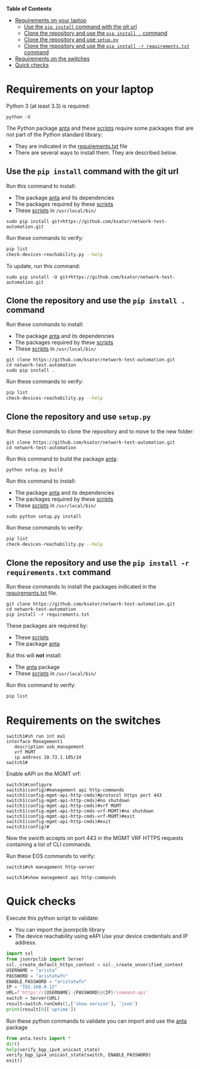 **Table of Contents**

- [Requirements on your laptop](#requirements-on-your-laptop)
  - [Use the `pip install` command with the git url](#use-the-pip-install-command-with-the-git-url)
  - [Clone the repository and use the `pip install .` command](#clone-the-repository-and-use-the-pip-install--command)
  - [Clone the repository and use `setup.py`](#clone-the-repository-and-use-setuppy)
  - [Clone the repository and use the `pip install -r requirements.txt` command](#clone-the-repository-and-use-the-pip-install--r-requirementstxt-command)
- [Requirements on the switches](#requirements-on-the-switches)
- [Quick checks](#quick-checks)

# Requirements on your laptop

Python 3 (at least 3.3) is required:

```shell
python -V
```

The Python package [anta](../anta) and these [scripts](../scripts) require some packages that are not part of the Python standard library:  

- They are indicated in the [requirements.txt](../requirements.txt) file
- There are several ways to install them. They are described below.

## Use the `pip install` command with the git url  

Run this command to install:

- The package [anta](../anta) and its dependencies
- The packages required by these [scripts](../scripts)  
- These [scripts](../scripts) in `/usr/local/bin/`
  
```shell
sudo pip install git+https://github.com/ksator/network-test-automation.git
```

Run these commands to verify:

```bash
pip list
check-devices-reachability.py --help
```

To update, run this command:

```shell
sudo pip install -U git+https://github.com/ksator/network-test-automation.git
```

## Clone the repository and use the `pip install .` command

Run these commands to install:

- The package [anta](../anta) and its dependencies
- The packages required by these [scripts](../scripts)  
- These [scripts](../scripts) in `/usr/local/bin/`

```shell
git clone https://github.com/ksator/network-test-automation.git
cd network-test-automation
sudo pip install .
```

Run these commands to verify:

```bash
pip list
check-devices-reachability.py --help
```

## Clone the repository and use `setup.py`

Run these commands to clone the repository and to move to the new folder:

```shell
git clone https://github.com/ksator/network-test-automation.git
cd network-test-automation
```

Run this command to build the package [anta](../anta):

```shell
python setup.py build
```

Run this command to install:

- The package [anta](../anta) and its dependencies
- The packages required by these [scripts](../scripts)  
- These [scripts](../scripts) in `/usr/local/bin/`

```shell
sudo python setup.py install
```

Run these commands to verify:

```bash
pip list
check-devices-reachability.py --help
```

## Clone the repository and use the `pip install -r requirements.txt` command

Run these commands to install the packages indicated in the [requirements.txt](../requirements.txt) file.  

```shell
git clone https://github.com/ksator/network-test-automation.git
cd network-test-automation
pip install -r requirements.txt
```

These packages are required by:

- These [scripts](../scripts)
- The package [anta](../anta)

But this will **not** install:

- The [anta](../anta) package
- These [scripts](../scripts) in `/usr/local/bin/`

Run this command to verify:

```bash
pip list
```

# Requirements on the switches

```text
switch1#sh run int ma1
interface Management1
   description oob_management
   vrf MGMT
   ip address 10.73.1.105/24
switch1#
```

Enable eAPI on the MGMT vrf:

```text
switch1#configure
switch1(config)#management api http-commands
switch1(config-mgmt-api-http-cmds)#protocol https port 443
switch1(config-mgmt-api-http-cmds)#no shutdown
switch1(config-mgmt-api-http-cmds)#vrf MGMT
switch1(config-mgmt-api-http-cmds-vrf-MGMT)#no shutdown
switch1(config-mgmt-api-http-cmds-vrf-MGMT)#exit
switch1(config-mgmt-api-http-cmds)#exit
switch1(config)#
```

Now the swicth accepts on port 443 in the MGMT VRF HTTPS requests containing a list of CLI commands.

Run these EOS commands to verify:

```text
switch1#sh management http-server
```

```text
switch1#show management api http-commands
```

# Quick checks

Execute this python script to validate:

- You can import the jsonrpclib library
- The device reachability using eAPI
Use your device credentials and IP address.

```python
import ssl
from jsonrpclib import Server
ssl._create_default_https_context = ssl._create_unverified_context
USERNAME = "arista"
PASSWORD = "aristatwfn"
ENABLE_PASSWORD = "aristatwfn"
IP = "192.168.0.12"
URL=f'https://{USERNAME}:{PASSWORD}@{IP}/command-api'
switch = Server(URL)
result=switch.runCmds(1,['show version'], 'json')
print(result[0]['uptime'])
```

Run these python commands to validate you can import and use the [anta](anta) package

```python
from anta.tests import *
dir()
help(verify_bgp_ipv4_unicast_state)
verify_bgp_ipv4_unicast_state(switch, ENABLE_PASSWORD)
exit()
```
